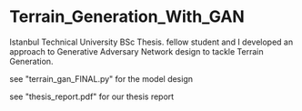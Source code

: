 # Terrain_Generation_With_GAN
Istanbul Technical University BSc Thesis. fellow student and I developed an approach to Generative Adversary Network design to tackle Terrain Generation.

see "terrain_gan_FINAL.py" for the model design

see "thesis_report.pdf" for our thesis report
